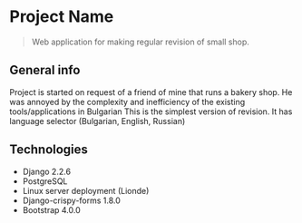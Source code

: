 # Project Name
> Web application for making regular revision
>of small shop.
>

<!---
* [Setup](#setup)
* [Features](#features)
* [Status](#status)
* [Manual with screenshots](#https://github.com/jmishev/python_inventory/blob/master/Manual%20.docx)
* [Contact](#contact)
-->
## General info

Project is started on request of a friend of mine that runs a bakery shop. He was annoyed by the complexity
and inefficiency of the existing tools/applications in Bulgarian
This is the simplest version of revision.
It has language selector (Bulgarian, English, Russian)

## Technologies
* Django 2.2.6
* PostgreSQL
* Linux server deployment (Lionde)
* Django-crispy-forms 1.8.0
* Bootstrap 4.0.0

<!---

## Code Examples
Show examples of usage:
`put-your-code-here`

## Features
List of features ready and TODOs for future development
* Awesome feature 1
* Awesome feature 2
* Awesome feature 3

To-do list:
* Wow improvement to be done 1
* Wow improvement to be done 2

## Status
Project is: _in progress_, _finished_, _no longer continue_ and why?

## Inspiration
Add here credits. Project inspired by..., based on...

## Contact
Created by [@flynerdpl](https://www.flynerd.pl/) - feel free to contact me!

-->